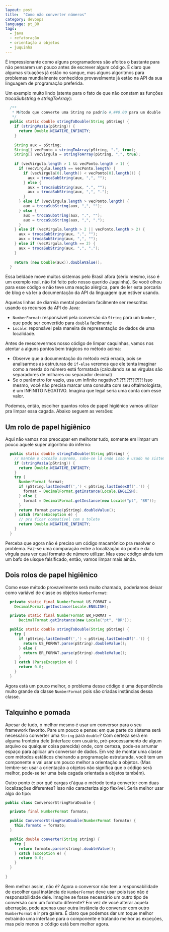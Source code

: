 ```yaml
---
layout: post
title:  "Como não converter números"
category: devoops
language: pt_BR
tags:
  - java
  - refatoração
  - orientação a objetos
  - juquinha
---
```


É impressionante como alguns programadores são afoitos o bastante para não pensarem um pouco antes de escrever algum
código. É claro que algumas situações já estão no sangue, mas alguns algoritmos para problemas mundialmente conhecidos
provavelmente já estão na API da sua linguagem de programação preferida.

Um exemplo muito lindo (atente para o fato de que não constam as funções *trocaSubstring* e *stringToArray*):

~~~java
  /** 
   * Método que converte uma String no padrão #,##0.00 para um double 
   */
  public static double stringToDouble(String pString) {
    if (stringVazia(pString)) {
      return Double.NEGATIVE_INFINITY;
    }
  
    String aux = pString;
    String[] vecPonto = stringToArray(pString, ".", true);
    String[] vecVirgula = stringToArray(pString, ",", true);
  
    if (vecVirgula.length > 1 && vecPonto.length > 1) {
      if (vecVirgula.length == vecPonto.length) {
        if (vecVirgula[0].length() < vecPonto[0].length()) {
          aux = trocaSubString(aux, ",", "");
        } else {
          aux = trocaSubString(aux, ".", "");
          aux = trocaSubString(aux, ",", ".");
        }
      } else if (vecVirgula.length > vecPonto.length) {
        aux = trocaSubString(aux, ",", "");
      } else {
        aux = trocaSubString(aux, ".", "");
        aux = trocaSubString(aux, ",", ".");
      }
    } else if (vecVirgula.length > 2 || vecPonto.length > 2) {
      aux = trocaSubString(aux, ".", "");
      aux = trocaSubString(aux, ",", "");
    } else if (vecVirgula.length == 2) {
      aux = trocaSubString(aux, ",", ".");
    }
  
    return (new Double(aux)).doubleValue();
  }
~~~

Essa beldade move muitos sistemas pelo Brasil afora (sério mesmo, isso é um exemplo real, não foi  feito pelo nosso
querido Juquinha). Se você olhou para esse código e não teve uma reação alérgica, pare de ler esta porcaria de blog e vá
ler a documentação da API da linguagem que estiver usando.

Aquelas linhas de diarréia mental poderiam facilmente ser reescritas usando os recursos da API do Java:

-  `NumberFormat`: responsável pela conversão da `String` para um `Number`, que pode ser
  convertido para `double` facilmente
- `Locale`: reponsável pela maneira de representação de dados de uma localidade.

Antes de reescrevermos nosso código de limpar caquinhas, vamos nos atentar a alguns pontos bem trágicos no método acima:

- Observe que a documentação do método está errada, pois se analisarmos as estruturas de `if-else` veremos que ele tenta
  imaginar como a merda do número está formatada (calculando se as vírgulas são separadores de milhares ou separador 
  decimal)
- Se o parâmetro for vazio, usa um infinito negativo?!?!?!?!??!?!?! Isso mesmo, você não precisa marcar uma consulta com
  seu oftalmologista, é um INFINITO NEGATIVO. Imagina que legal seria uma conta com esse valor.
  
Podemos, então, escolher quantos rolos de papel higiênico vamos utilizar pra limpar essa cagada. Abaixo seguem as
versões:

## Um rolo de papel higiênico

Aqui não vamos nos preocupar em melhorar tudo, somente em limpar um pouco aquele super algoritmo do inferno:

~~~java
  public static double stringToDouble(String pString) {
    // mantém o cocozão supremo, sabe-se lá onde isso é usado no sistema
    if (stringVazia(pString)) {
      return Double.NEGATIVE_INFINITY;
    }
    try {
      NumberFormat format;
      if (pString.lastIndexOf(',') < pString.lastIndexOf('.')) {
        format = DecimalFormat.getInstance(Locale.ENGLISH);
      } else {
        format = DecimalFormat.getInstance(new Locale("pt", "BR"));
      }
      return format.parse(pString).doubleValue();
    } catch (ParseException e) {
      // pra ficar compatível com o tolete
      return Double.NEGATIVE_INFINITY;
    }
  }
~~~

Perceba que agora não é preciso um código macarrônico pra resolver o problema. Faz-se uma comparação entre a localização
do ponto e da vírgula para ver qual formato de número utilizar. Mas esse código ainda tem um bafo de uísque falsificado,
então, vamos limpar mais ainda.

## Dois rolos de papel higiênico

Como esse método provavelmente será muito chamado, poderíamos deixar como variável de classe os objetos `NumberFormat`:

~~~java
  private static final NumberFormat US_FORMAT =
    DecimalFormat.getInstance(Locale.ENGLISH);

  private static final NumberFormat BR_FORMAT =
      DecimalFormat.getInstance(new Locale("pt", "BR"));

  public static double stringToDouble(String pString) {
    try {
      if (pString.lastIndexOf(',') < pString.lastIndexOf('.')) {
        return US_FORMAT.parse(pString).doubleValue();
      } else {
        return BR_FORMAT.parse(pString).doubleValue();
      }
    } catch (ParseException e) {
      return 0.0;
    }
  }
~~~

Agora está um pouco melhor, o problema desse código é uma dependência muito grande da classe `NumberFormat` pois são
criadas instâncias dessa classe.

## Talquinho e pomada

Apesar de tudo, o melhor mesmo é usar um conversor para o seu framework favorito. Pare um pouco e pense: em que parte do
sistema será necessário converter uma `String` para `double`? Com certeza será em alguma fronteira dele (interface com
usuário, pré-processamento de algum arquivo ou qualquer coisa parecida) onde, com certeza, pode-se arrumar espaço para
aplicar um conversor de dados. Em vez de montar uma classe com métodos estáticos cheirando a programação estruturada, 
você tem um componente e vai usar um pouco melhor a orientação a objetos. (Mas lembre-se: usar a orientação a objetos
não significa que o código será melhor, pode-se ter uma bela cagada orientada a objetos também).

Outro ponto é: por quê cargas d'água o método tenta converter com duas localizações diferentes? Isso não caracteriza 
algo flexível. Seria melhor usar algo do tipo:

~~~java
public class ConversorStringParaDouble {

  private final NumberFormat formato;

  public ConversorStringParaDouble(NumberFormat formato) {
    this.formato = formato;
  }

  public double converter(String string) {
    try {
      return formato.parse(string).doubleValue();
    } catch (Exception e) {
      return 0.0;
    }
  }
  
}
~~~

Bem melhor assim, não é? Agora o conversor não tem a responsabilidade de escolher qual instância de `NumberFormat` deve
usar pois isso não é responsabilidade dele. Imagine se fosse necessário um outro tipo de conversão com um formato 
diferente? Em vez de você alterar aquela aberração, pode apenas usar outra instância do conversor com outro
`NumberFormat` e ir pra galera. É claro que podemos dar um toque melhor extraindo uma interface para o componente e
tratando melhor as exceções, mas pelo menos o código está bem melhor agora.
